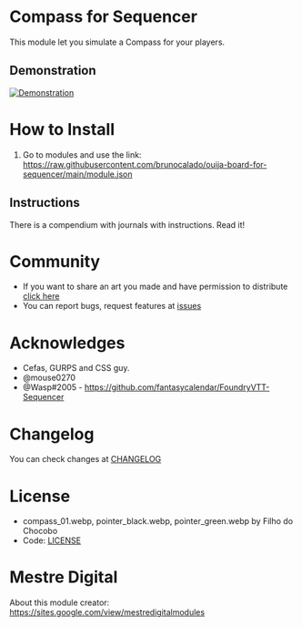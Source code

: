 # Compass for Sequencer
This module let you simulate a Compass for your players.

## Demonstration
[![Demonstration](assets/guide/video-thumbnail.webp)](https://youtu.be/bOmA8z9-R-o)

# How to Install
1. Go to modules and use the link: 
https://raw.githubusercontent.com/brunocalado/ouija-board-for-sequencer/main/module.json

## Instructions
There is a compendium with journals with instructions. Read it!

# Community
- If you want to share an art you made and have permission to distribute [click here](https://github.com/brunocalado/ouija-board-for-sequencer/issues)
- You can report bugs, request features at [issues](https://github.com/brunocalado/ouija-board-for-sequencer/issues)

# Acknowledges
- Cefas, GURPS and CSS guy.
- @mouse0270  
- @Wasp#2005 - https://github.com/fantasycalendar/FoundryVTT-Sequencer

# Changelog
You can check changes at [CHANGELOG](CHANGELOG.md)

# License
- compass_01.webp, pointer_black.webp, pointer_green.webp by Filho do Chocobo
- Code: [LICENSE](LICENSE)

# Mestre Digital
About this module creator: https://sites.google.com/view/mestredigitalmodules